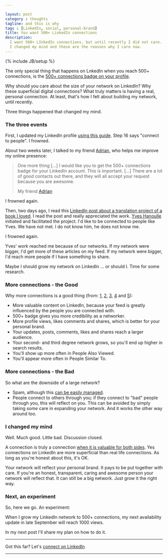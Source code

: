 ```yaml
---

layout: post
category : thoughts
tagline: and this is why
tags : [LinkedIn, social, personal-brand]
title: You want 500+ LinkedIn connections
description:
  I want 500+ LInkedIn connections, but until recently I did not care.
  I changed my mind and these are the reasons why I care now.
---
```


{% include JB/setup %}

The only special thing that happens on LnkedIn 
when you reach 500+ connections, is the 
[500+ connections badge on your profile][7 Myths].

Why should you care about the size of your network on LinkedIn?
Why these superficial digital connections?
What truly matters is having a real, personal connection.
At least, that's how I felt about building my network, until recently.

Three things happened that changed my mind.

### The three events

First, I updated my LinkedIn profile 
[using this guide][guide].
Step 16 says "connect to people". I frowned.

About two weeks later, I talked to my friend [Adrian],
who helps me improve my online presence:

> One more thing […]
> I would like you to get the 500+ connections 
> badge for your LinkedIn account.
> This is important.
> […]
> There are a lot of good contacts out there, 
> and they will all accept your request because you are awesome.
>
> My friend [Adrian]

I frowned again.

Then, two days ago, I read this 
[LinkedIn post about a translation project of a book I loved](https://www.linkedin.com/feed/update/urn:li:activity:6311097196536307712).
I read the post and really appreciated the work.
[Yves Hanoulle] initiated and facilitated the project.
I'd like to be connected to people like Yves.
We have not met. I do not know him, he does not know me.

I frowned again.

Yves' work reached me because of our networks.
If my network were bigger, I'd get more of these articles on my feed.
If my network were bigger, I'd reach more people if I have something to share.

Maybe I should grow my network on LinkedIn … or should I.
Time for some research.

### More connections - the Good

Why more connections is a good thing
(from: [1][guide], [2][what happens], 
[3][7 Myths], [4][9 reasons] and [5][Forbes]):

 * More valuable content on LinkedIn, 
   because your feed is greatly influenced 
   by the people you are connected with.
 * 500+ badge gives you more credibility as a networker.
 * More profile views, likes comments and shares, 
   which is better for your personal brand.
 * Your updates, posts, comments, likes and shares
   reach a larger audience.
 * Your second- and third degree network grows, 
   so you'll end up higher in search results.
 * You'll show up more often in People Also Viewed.
 * You'll appear more often in People Similar To.


### More connections - the Bad

So what are the downside of a large network?

 * Spam, although this [can be easily managed][7 Myths].
 * People connect to others through you; 
   if they connect to "bad" people through you, 
   this will reflect on you.
   This can be avoided by simply taking *some* care in expanding your network.
   And it works the other way around too.

### I changed my mind

Well. Much good. Little bad. Discussion closed.

A connection is truly a connection 
[when it is valuable for both sides][Forbes].
Yes connections on LinkedIn are more superficial than real life connections.
As long as you're honest about this, it's OK.

Your network will reflect your personal brand.
It pays to be put together with care. 
If you're an honest, transparent, caring and awesome person
your network will reflect that.
It can still be a big network.
Just grow it the right way.

### Next, an experiment

So, here we go. An experiment:

When I grow my LinkedIn network to 500+ connections,
my next availability update in late September
will reach 1000 views.

In my next post I'll share my plan on how to do it.

--- 

Got this far?
Let's [connect on LinkedIn](https://www.linkedin.com/in/marijnvanderzee)

---

  [Forbes]: https://www.forbes.com/sites/dailymuse/2015/01/12/having-500-linkedin-contacts-means-nothing-unless/#6aa9e5515774
  [9 reasons]: http://www.wordstream.com/blog/ws/2014/09/15/linkedin-connections
  [7 Myths]: https://blog.hubspot.com/marketing/linkedin-myths
  [what happens]: https://www.linkedin.com/pulse/what-happens-when-you-reach-500-connections-linkedin-madison-mussio
  [Adrian]: http://www.linkedin.com/in/adriantamplaru
  [Yves Hanoulle]: https://www.linkedin.com/in/yveshanoulle/
  [guide]: https://impactspheres.co/review-and-update-your-linkedin-profile-81dd023538ae



